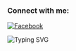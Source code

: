 ### Connect with me:
[![Facebook](https://img.shields.io/badge/-Facebook-blue?style=flat&logo=facebook)](https://facebook.com/abcxyzsm)



![Typing SVG](https://readme-typing-svg.herokuapp.com?font=Fira+Code&size=24&pause=1000&color=F70000&width=435&lines=Welcome+to+my+GitHub+Profile!;I'm+a+Full-Stack+Developer)


